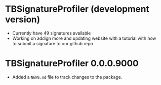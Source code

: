 # TBSignatureProfiler (development version)

* Currently have 49 signatures available
* Working on addign more and updating website with a tutorial with how to submit a signature to our github repo

# TBSignatureProfiler 0.0.0.9000

* Added a `NEWS.md` file to track changes to the package.

